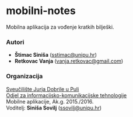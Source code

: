 # mobilni-notes
Mobilna aplikacija za vođenje kratkih bilješki.

### Autori
- **Štimac Siniša** (sstimac@unipu.hr)
- **Retkovac Vanja**	(vanja.retkovac@gmail.com)

### Organizacija
[Sveučilište Jurja Dobrile u Puli](http://www.unipu.hr/)   
[Odjel za informacijsko-komunikacijske tehnologije](http://www.unipu.hr/index.php?id=1933)  
Mobilne aplikacije, Ak.g. 2015./2016.  
Voditelj: **Siniša Sovilj** (ssovilj@unipu.hr)
